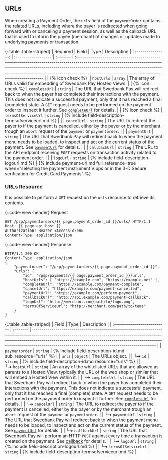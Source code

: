 ## URLs

When creating a Payment Order, the `urls` field of the `paymentOrder`
contains the related URLs, including where the payer is redirected when
going forward with or canceling a payment session, as well as the callback URL
that is used to inform the payee (merchant) of changes or updates made to
underlying payments or transaction.

{:.table .table-striped}
|     Required      | Field               | Type     | Description                                                                                                                                                                                                                                                                                              |
| :---------------: | :------------------ | :------- | :------------------------------------------------------------------------------------------------------------------------------------------------------------------------------------------------------------------------------------------------------------------------------------------------------- |
| {% icon check %} ︎︎︎︎︎ | `hostUrls`          | `array`  | The array of URLs valid for embedding of Swedbank Pay Hosted Views.                                                                                                                                                                                                                                      |
| {% icon check %}  | `completeUrl`       | `string` | The URL that Swedbank Pay will redirect back to when the payer has completed their interactions with the payment. This does not indicate a successful payment, only that it has reached a final (complete) state. A `GET` request needs to be performed on the payment order to inspect it further. See [`completeUrl`][completeurl] for details.  |
| {% icon check %}  | `termsOfServiceUrl` | `string` | {% include field-description-termsofserviceurl.md %}                                                                                                                                                                                                                                                     |
|                   | `cancelUrl`         | `string` | The URL to redirect the payer to if the payment is cancelled, either by the payer or by the merchant trough an `abort` request of the `payment` or `paymentorder`.                                                                                                                                        |
|                   | `paymentUrl`        | `string` | The URL that Swedbank Pay will redirect back to when the payment menu needs to be loaded, to inspect and act on the current status of the payment. See [`paymentUrl`][payment-url] for details.                                                                                                                                                       |
|                   | `callbackUrl`       | `string` | The URL to the API endpoint receiving `POST` requests on transaction activity related to the payment order.                                                                                                                                                                                              |
|                   | `logoUrl`           | `string` | {% include field-description-logourl.md %}                                                                                                                                                                                                               |
{% include payment-url.md full_reference=true when="selecting the payment
instrument Vipps or in the 3-D Secure verification for Credit Card Payments" %}

### URLs Resource

It is possible to perform a `GET` request on the `urls` resource to retrieve its
contents.

{:.code-view-header}
Request
```http
GET /psp/paymentorders/{{ page.payment_order_id }}/urls/ HTTP/1.1
Host: {{ page.api_host }}
Authorization: Bearer <AccessToken>
Content-Type: application/json
```

{:.code-view-header}
Response
```http
HTTP/1.1 200 OK
Content-Type: application/json
{
    "paymentorder": "/psp/paymentorders/{{ page.payment_order_id }}",
    "urls": {
        "id": "/psp/payments/{{ page.payment_order_id }}/urls",
        "hostUrls": [ "https://example.com", "https://example.net" ],
        "completeUrl": "https://example.com/payment-complete",
        "cancelUrl": "https://example.com/payment-cancelled",
        "paymentUrl": "https://example.com/perform-payment",
        "callbackUrl": "http://api.example.com/payment-callback",
        "logoUrl": "http://merchant.com/path/to/logo.png",
        "termsOfServiceUrl": "http://merchant.com/path/to/tems"
    }
}
```

{:.table .table-striped}
| Field                       | Type     | Description                                                                                                                                                                                                                                                                                              |
| :-------------------------- | :------- | :------------------------------------------------------------------------------------------------------------------------------------------------------------------------------------------------------------------------------------------------------------------------------------------------------- |
| `paymentorder`              | `string` | {% include field-description-id.md sub_resource="urls" %}                                                                                                                                                                                                                                                |
| `urls`                      | `object` | The URLs object.                                                                                                                                                                                                                                                                                         |
| └➔&nbsp;`id`                | `string` | {% include field-description-id.md resource="urls" %}                                                                                                                                                                                                                                                    |
| └➔&nbsp;`hostsUrl`          | `string` | An array of the whitelisted URLs that are allowed as parents to a Hosted View, typically the URL of the web shop or similar that will embed a Hosted View within it.                                                                                                                                     |
| └➔&nbsp;`completeUrl`       | `string` | The URL that Swedbank Pay will redirect back to when the payer has completed their interactions with the payment. This does not indicate a successful payment, only that it has reached a final (complete) state. A `GET` request needs to be performed on the payment order to inspect it further. See [`completeUrl`][completeurl] for details. |
| └➔&nbsp;`cancelUrl`         | `string` | The URL to redirect the payer to if the payment is cancelled, either by the payer or by the merchant trough an `abort` request of the `payment` or `paymentorder`.                                                                                                                                        |
| └➔&nbsp;`paymentUrl`        | `string` | The URL that Swedbank Pay will redirect back to when the payment menu needs to be loaded, to inspect and act on the current status of the payment. See [`paymentUrl`][payment-url] for details.                                                                                                          |
| └➔&nbsp;`callbackUrl`       | `string` | The URL that Swedbank Pay will perform an HTTP `POST` against every time a transaction is created on the payment. See [callback][callback] for details.                                                                                                                                                |
| └➔&nbsp;`logoUrl`           | `string` | {% include field-description-logourl.md %}                                                                                                                                                                                     |
| └➔&nbsp;`termsOfServiceUrl` | `string` | {% include field-description-termsofserviceurl.md %}                                                                                                                                                                                                                                                     |

[payment-url]: /checkout-v2/features/technical-reference/payment-url
[completeurl]: /checkout-v2/features/technical-reference/complete-url
[callback]: /checkout-v2/features/core/callback
